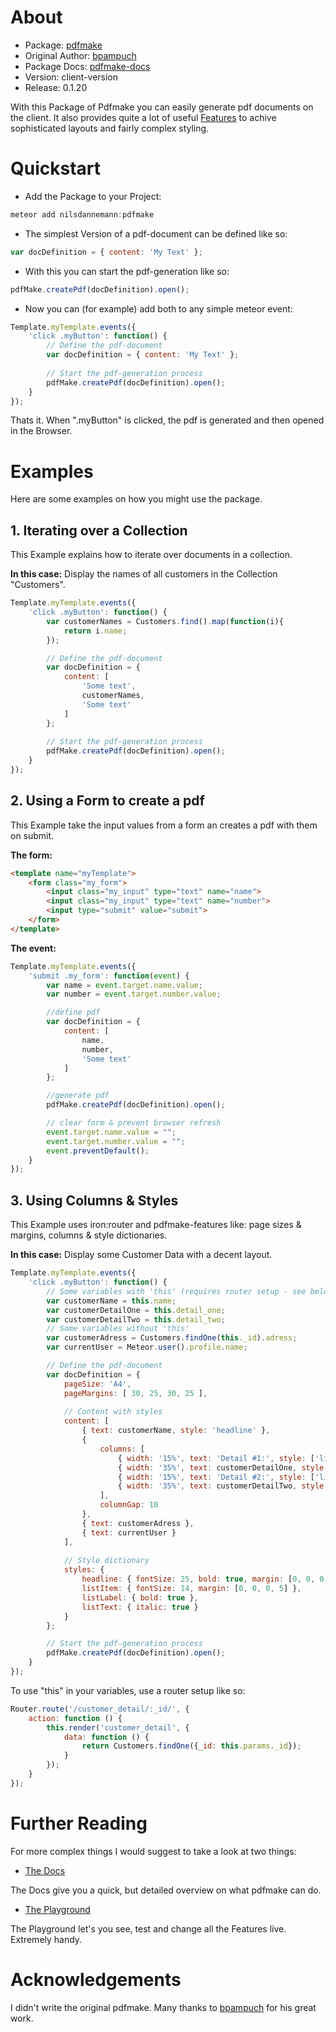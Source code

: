 # About
* Package: [pdfmake](http://pdfmake.org/#/)
* Original Author: [bpampuch](https://github.com/bpampuch)
* Package Docs: [pdfmake-docs](http://pdfmake.org/#/gettingstarted)
* Version: client-version
* Release: 0.1.20

With this Package of Pdfmake you can easily generate pdf documents on the client. It also provides quite a lot of useful [Features](http://pdfmake.org/#/features) to achive sophisticated layouts and fairly complex styling.

# Quickstart
* Add the Package to your Project: 
```javascript
meteor add nilsdannemann:pdfmake
```
* The simplest Version of a pdf-document can be defined like so:
```javascript
var docDefinition = { content: 'My Text' };
```
* With this you can start the pdf-generation like so:
```javascript
pdfMake.createPdf(docDefinition).open();
```
* Now you can (for example) add both to any simple meteor event:
```javascript
Template.myTemplate.events({
	'click .myButton': function() {
		// Define the pdf-document
		var docDefinition = { content: 'My Text' };
		
		// Start the pdf-generation process
		pdfMake.createPdf(docDefinition).open();
	}
});
```
Thats it. When ".myButton" is clicked, the pdf is generated and then opened in the Browser.

# Examples
Here are some examples on how you might use the package.

## 1. Iterating over a Collection
This Example explains how to iterate over documents in a collection. 

**In this case:** Display the names of all customers in the Collection "Customers".
```javascript
Template.myTemplate.events({
	'click .myButton': function() {
		var customerNames = Customers.find().map(function(i){
			return i.name;
		});

		// Define the pdf-document
		var docDefinition = { 
			content: [
				'Some text',		
				customerNames,
				'Some text'
			]
		};
		
		// Start the pdf-generation process
		pdfMake.createPdf(docDefinition).open();
	}
});
```


## 2. Using a Form to create a pdf
This Example take the input values from a form an creates a pdf with them on submit.

**The form:**
```html
<template name="myTemplate">
	<form class="my_form">
		<input class="my_input" type="text" name="name">
		<input class="my_input" type="text" name="number">
		<input type="submit" value="submit">
	</form>
</template>
```
**The event:**
```javascript
Template.myTemplate.events({
	'submit .my_form': function(event) {
		var name = event.target.name.value;
		var number = event.target.number.value;

		//define pdf
		var docDefinition = {
			content: [
				name,
				number,
				'Some text'
			]
		};

		//generate pdf
		pdfMake.createPdf(docDefinition).open();

		// clear form & prevent browser refresh
		event.target.name.value = "";
		event.target.number.value = "";
		event.preventDefault();
	}
});
```


## 3. Using Columns & Styles
This Example uses iron:router and pdfmake-features like: page sizes & margins, columns & style dictionaries.

**In this case:** Display some Customer Data with a decent layout.
```javascript
Template.myTemplate.events({
	'click .myButton': function() {
		// Some variables with 'this' (requires router setup - see below)
		var customerName = this.name;
		var customerDetailOne = this.detail_one;
		var customerDetailTwo = this.detail_two;
		// Some variables without 'this'
		var customerAdress = Customers.findOne(this._id).adress;
		var currentUser = Meteor.user().profile.name;

		// Define the pdf-document
		var docDefinition = { 
			pageSize: 'A4',
			pageMargins: [ 30, 25, 30, 25 ],
			
			// Content with styles
			content: [
				{ text: customerName, style: 'headline' },
				{
					columns: [
						{ width: '15%', text: 'Detail #1:', style: ['listItem', 'listLabel'] },
						{ width: '35%', text: customerDetailOne, style: ['listItem', 'listText'] },
						{ width: '15%', text: 'Detail #2:', style: ['listItem', 'listLabel'] },
						{ width: '35%', text: customerDetailTwo, style: ['listItem', 'listText'] }
					],
					columnGap: 10
				},
				{ text: customerAdress },
				{ text: currentUser }
			],
			
			// Style dictionary
			styles: {
				headline: { fontSize: 25, bold: true, margin: [0, 0, 0, 25] },
				listItem: { fontSize: 14, margin: [0, 0, 0, 5] },
				listLabel: { bold: true },
				listText: { italic: true }
			}
		};

		// Start the pdf-generation process
		pdfMake.createPdf(docDefinition).open();
	}
});
```
To use "this" in your variables, use a router setup like so:
```javascript
Router.route('/customer_detail/:_id/', {
	action: function () {
		this.render('customer_detail', {
			data: function () {
				return Customers.findOne({_id: this.params._id});
			}
		});
	}
});
```

# Further Reading
For more complex things I would suggest to take a look at two things:

* [The Docs](http://pdfmake.org/index.html#/gettingstarted)

The Docs give you a quick, but detailed overview on what pdfmake can do.

* [The Playground](http://pdfmake.org/playground.html)

The Playground let's you see, test and change all the Features live. Extremely handy.

# Acknowledgements
I didn't write the original pdfmake. Many thanks to [bpampuch](https://github.com/bpampuch) for his great work.
